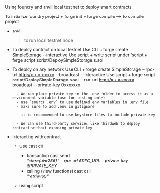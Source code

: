 Using foundry and anvil local test net to deploy smart contracts

To initialize foundry project
    + forge init
    + forge compile --> to compile project
+ anvil
    > to run local testnet node 

+ To deploy contract on local testnet
    Use CLI
        + forge create SimpleStorage --interactive
    Use script
        + write script under /script
        + forge script script/DeploySimpleStorage.s.sol

+ To deploy on any network
    Use CLI
        + forge create SimpleStorage --rpc-url http://x.x.x.x:xxxx --broadcast --interactive
    Use script
        + forge script script/DeploySimpleStorage.s.sol --rpc-url http://x.x.x.x:xxxx --broadcast --private-key 0xxxxxxx

        - We can place private key in the .env folder to access it as a environment variable (use for testing only)
        - use `source .env` to use defined env variables in .env file
        - make sure to add .env in gitignore

        - it is recommended to use keystore files to include private key

        - We can use third-party services like thirdweb to deploy contract without exposing private key

+ Interacting with contract
    + Use cast cli
        + transaction
            cast send <address> "store(uint256)" --rpc-url $RPC_URL --private-key $PRIVATE_KEY 
        + calling (view functions)
            cast call <address> "retrieve()"
        
    + using script